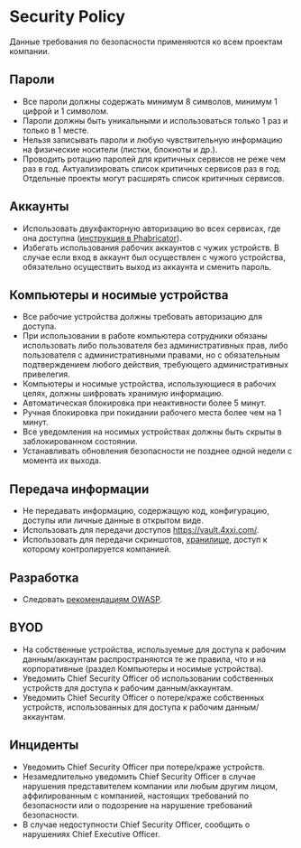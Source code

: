 # Security Policy

Данные требования по безопасности применяются ко всем проектам компании.

## Пароли

* Все пароли должны содержать минимум 8 символов, минимум 1 цифрой и 1 символом.
* Пароли должны быть уникальными и использоваться только 1 раз и только в 1 месте.
* Нельзя записывать пароли и любую чувствительную информацию на физические носители (листки, блокноты и др.).
* Проводить ротацию паролей для критичных сервисов не реже чем раз в год. Актуализировать список критичных сервисов раз в год. Отдельные проекты могут расширять список критичных сервисов.

## Аккаунты
* Использовать двухфакторную авторизацию во всех сервисах, где она доступна ([инструкция в Phabricator](https://phabricator.4xxi.com/w/administration/instructions/2fa/)).
* Избегать использования рабочих аккаунтов с чужих устройств. В случае если вход в аккаунт был осуществлен с чужого устройства, обязательно осуществить выход из аккаунта и сменить пароль.

## Компьютеры и носимые устройства

* Все рабочие устройства должны требовать авторизацию для доступа.
* При использовании в работе компьютера сотрудники обязаны использовать либо пользователя без административных прав, либо пользователя с административными правами, но с обязательным подтверждением любого действия, требующего административных привелегия.
* Компьютеры и носимые устройства, использующиеся в рабочих целях, должны шифровать хранимую информацию.
* Автоматическая блокировка при неактивности более 5 минут.
* Ручная блокировка при покидании рабочего места более чем на 1 минут.
* Все уведомления на носимых устройствах должны быть скрыты в заблокированном состоянии.
* Устанавливать обновления безопасности не позднее одной недели с момента их выхода.

## Передача информации

* Не передавать информацию, содержащую код, конфигурацию, доступы или личные данные в открытом виде.
* Использовать для передачи доступов https://vault.4xxi.com/.
* Использовать для передачи скриншотов, [хранилище](https://phabricator.4xxi.com/w/administration/instructions/amazon/), доступ к которому контролируется компанией.

## Разработка

* Следовать [рекомендациям OWASP](https://www.owasp.org/images/0/08/OWASP_SCP_Quick_Reference_Guide_v2.pdf).

## BYOD

* На собственные устройства, используемые для доступа к рабочим данным/аккаунтам распространяются те же правила, что и на корпоративные (раздел Компьютеры и носимые устройства).
* Уведомить Chief Security Officer об использовании собственных устройств для доступа к рабочим данным/аккаунтам.
* Уведомить Chief Security Officer о потере/краже собственных устройств, использованных для доступа к рабочим данным/аккаунтам.

## Инциденты

* Уведомить Chief Security Officer при потере/краже устройств.
* Незамедлительно уведомить Chief Security Officer в случае нарушения представителем компании или любым другим лицом, аффилированным с компанией, настоящих требований по безопасности или о подозрение на нарушение требований безопасности.
* В случае недоступности Chief Security Officer, сообщить о нарушениях Chief Executive Officer.
